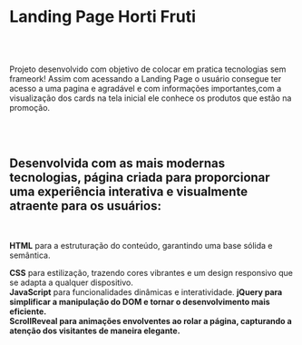 <h1><b>Landing Page Horti Fruti</b></h1>
<br>
<br>
<p>Projeto desenvolvido com objetivo de colocar em pratica tecnologias sem frameork! Assim com acessando a Landing Page o usuário consegue ter acesso a uma
pagina e agradável e com informações importantes,com a visualização dos cards na tela inicial ele conhece os produtos que estão na promoção.</p>
<br>
<br>
<h2>
Desenvolvida com as mais modernas tecnologias, página criada para proporcionar uma experiência interativa e visualmente atraente para os usuários:</h2>
<br>

<b>HTML</b> para a estruturação do conteúdo, garantindo uma base sólida e semântica.
<br>

<b>CSS</b> para estilização, trazendo cores vibrantes e um design responsivo que se adapta a qualquer dispositivo.
<br>
<b>JavaScript</b> para funcionalidades dinâmicas e interatividade.
<b>
<b>jQuery</b> para simplificar a manipulação do DOM e tornar o desenvolvimento mais eficiente.
<br>
<b>ScrollReveal</b> para animações envolventes ao rolar a página, capturando a atenção dos visitantes de maneira elegante.

